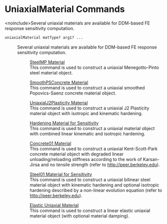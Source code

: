# UniaxialMaterial Commands

<p>&lt;noinclude&gt;Several uniaxial materials are available for
DDM-based FE response sensitivity computation.</p>

```tcl
uniaxialMaterial matType? arg1? ...
```
<dl>
<dt></dt>
<dd>
Several uniaxial materials are available for DDM-based FE response
sensitivity computation.
</dd>
</dl>
<dl>
<dt></dt>
<dd>
<dl>
<dt></dt>
<dd>
<a href="SteelMP_Material" title="wikilink">SteelMP Material</a>
</dd>
<dd>
This command is used to construct a uniaxial Menegotto-Pinto steel
material object.
</dd>
</dl>
</dd>
</dl>
<dl>
<dt></dt>
<dd>
<dl>
<dt></dt>
<dd>
<a href="SmoothPSConcrete_Material" title="wikilink">SmoothPSConcrete
Material</a>
</dd>
<dd>
This command is used to construct a uniaxial smoothed Popovics-Saenz
concrete material object.
</dd>
</dl>
</dd>
</dl>
<dl>
<dt></dt>
<dd>
<dl>
<dt></dt>
<dd>
<a href="UniaxialJ2Plasticity_Material"
title="wikilink">UniaxialJ2Plasticity Material</a>
</dd>
<dd>
This command is used to construct a uniaxial J2 Plasticity material
object with isotropic and kinematic hardening.
</dd>
</dl>
</dd>
</dl>
<dl>
<dt></dt>
<dd>
<dl>
<dt></dt>
<dd>
<a href="Hardening_Material_for_Sensitivity" title="wikilink">Hardening
Material for Sensitivity</a>
</dd>
<dd>
This command is used to construct a uniaxial material object with
combined linear kinematic and isotropic hardening.
</dd>
</dl>
</dd>
</dl>
<dl>
<dt></dt>
<dd>
<dl>
<dt></dt>
<dd>
<a href="Concrete01_Material" title="wikilink">Concrete01 Material</a>
</dd>
<dd>
This command is used to construct a uniaxial Kent-Scott-Park concrete
material object with degraded linear unloading/reloading stiffness
according to the work of Karsan-Jirsa and no tensile strength (refer to
<a href="http://peer.berkeley.edu">http://peer.berkeley.edu</a>).
</dd>
</dl>
</dd>
</dl>
<dl>
<dt></dt>
<dd>
<dl>
<dt></dt>
<dd>
<a href="Steel01_Material_for_Sensitivity" title="wikilink">Steel01
Material for Sensitivity</a>
</dd>
<dd>
This command is used to construct a uniaxial bilinear steel material
object with kinematic hardening and optional isotropic hardening
described by a non-linear evolution equation (refer to <a
href="http://peer.berkeley.edu">http://peer.berkeley.edu</a>).
</dd>
</dl>
</dd>
</dl>
<dl>
<dt></dt>
<dd>
<dl>
<dt></dt>
<dd>
<a href="Elastic_Uniaxial_Material" title="wikilink">Elastic Uniaxial
Material</a>
</dd>
<dd>
This command is used to construct a linear elastic uniaxial material
object (with optional material damping).
</dd>
</dl>
</dd>
</dl>
